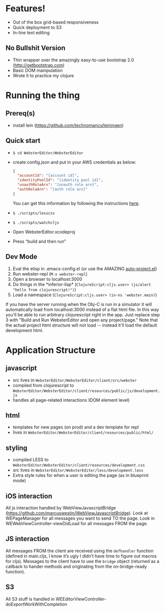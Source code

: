 # Features!
* Out of the box grid-based responsiveness
* Quick deployment to S3
* In-line text editing

## No Bullshit Version
* Thin wrapper over the amazingly easy-to-use bootstrap 2.0 (http://getbootstrap.com)
* Basic DOM manipulation
* Wrote it to practice my clojure

# Running the thing

## Prereq(s)
* install lein (https://github.com/technomancy/leiningen)


## Quick start
* `$ cd WebsterEditor/WebsterEditor`
* create config.json and put in your AWS credentials as below:

    ```json
    {
      "accountId": "[account id]",
      "identityPoolId": "[identity pool id]",
      "unauthRoleArn": "[unauth role arn]",
      "authRoleArn": "[auth role arn]"
    }
    ```

    You can get this information by following the instructions [here](http://docs.aws.amazon.com/mobile/sdkforios/developerguide/cognito-auth.html#providing-creds).

* `$ ./scripts/lesscss`
* `$ ./scripts/watchcljs`
* Open WebsterEditor.xcodeproj
* Press “build and then run”

## Dev Mode

1. Eval the elisp in .emacs-config.el (or use the AMAZING [auto-project.el](https://github.com/pierrel/auto-project.el))
2. Run webster-repl (`M-x webster-repl`)
3. Open a browser to localhost:3000
4. Do things in the \*inferior-lisp\* (`ClojureScript:cljs.user> (js/alert "hello from clojurescript!")`)
5. Load a namespace (`ClojureScript:cljs.user> (in-ns 'webster.main)`)

If you have the server running when the Obj-C is run in a simulator it will automatically load from localhost:3000 instead of a flat html file. In this way you'll be able to run arbitrary clojurescript right in the app. Just replace step 3 with "Build and Run WebsterEditor and open any project/page." Note that the actual project html structure will not load -- instead it'll load the default development html.

# Application Structure

## javascript
* src lives in `WebsterEditor/WebsterEditor/client/src/webster`
* compiled from clojurescript to `WebsterEditor/WebsterEditor/client/resources/public/js/development.js`
* handles all page-related interactions (DOM element level)

## html
* templates for new pages (on prod) and a dev template for repl
* lives in `WebsterEditor/WebsterEditor/client/resources/public/html/`

## styling
* compiled LESS to `WebsterEditor/WebsterEditor/client/resources/development.css`
* src lives in `WebsterEditor/WebsterEditor/less/development.less`
* Extra style rules for when a user is editing the page (as in blueprint mode)

## iOS interaction
All js interaction handled by WebViewJavascriptBridge (https://github.com/marcuswestin/WebViewJavascriptBridge). Look at WEPageManager for all messages you want to send TO the page. Look in WEWebViewController-viewDidLoad for all messages FROM the page.

## JS interaction
All messages FROM the client are received using the `defhandler` function (defined in main.cljs, I know it’s ugly I didn’t have time to figure out macros for cljs). Messages to the client have to use the `bridge` object (returned as a callback to hander methods and originating from the on-bridge-ready function).

## S3
All S3 stuff is handled in WEEditorViewController-doExportWorkWithCompletion
